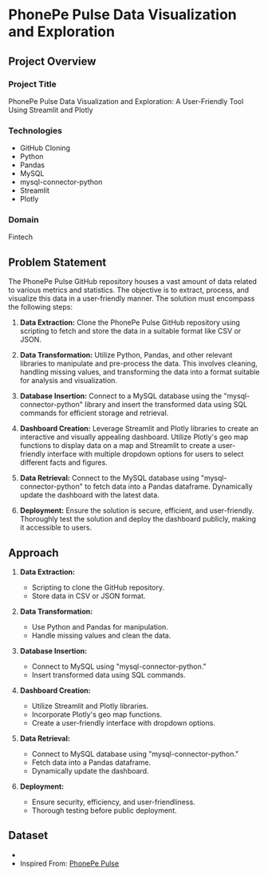 # PhonePe Pulse Data Visualization and Exploration

## Project Overview

### Project Title
PhonePe Pulse Data Visualization and Exploration: A User-Friendly Tool Using Streamlit and Plotly

### Technologies
- GitHub Cloning
- Python
- Pandas
- MySQL
- mysql-connector-python
- Streamlit
- Plotly

### Domain
Fintech

## Problem Statement

The PhonePe Pulse GitHub repository houses a vast amount of data related to various metrics and statistics. The objective is to extract, process, and visualize this data in a user-friendly manner. The solution must encompass the following steps:

1. **Data Extraction:** Clone the PhonePe Pulse GitHub repository using scripting to fetch and store the data in a suitable format like CSV or JSON.

2. **Data Transformation:** Utilize Python, Pandas, and other relevant libraries to manipulate and pre-process the data. This involves cleaning, handling missing values, and transforming the data into a format suitable for analysis and visualization.

3. **Database Insertion:** Connect to a MySQL database using the "mysql-connector-python" library and insert the transformed data using SQL commands for efficient storage and retrieval.

4. **Dashboard Creation:** Leverage Streamlit and Plotly libraries to create an interactive and visually appealing dashboard. Utilize Plotly's geo map functions to display data on a map and Streamlit to create a user-friendly interface with multiple dropdown options for users to select different facts and figures.

5. **Data Retrieval:** Connect to the MySQL database using "mysql-connector-python" to fetch data into a Pandas dataframe. Dynamically update the dashboard with the latest data.

6. **Deployment:** Ensure the solution is secure, efficient, and user-friendly. Thoroughly test the solution and deploy the dashboard publicly, making it accessible to users.

## Approach

1. **Data Extraction:**
   - Scripting to clone the GitHub repository.
   - Store data in CSV or JSON format.

2. **Data Transformation:**
   - Use Python and Pandas for manipulation.
   - Handle missing values and clean the data.

3. **Database Insertion:**
   - Connect to MySQL using "mysql-connector-python."
   - Insert transformed data using SQL commands.

4. **Dashboard Creation:**
   - Utilize Streamlit and Plotly libraries.
   - Incorporate Plotly's geo map functions.
   - Create a user-friendly interface with dropdown options.

5. **Data Retrieval:**
   - Connect to MySQL database using "mysql-connector-python."
   - Fetch data into a Pandas dataframe.
   - Dynamically update the dashboard.

6. **Deployment:**
   - Ensure security, efficiency, and user-friendliness.
   - Thorough testing before public deployment.

## Dataset
- [Data Link]:-https://api.github.com/repos/PhonePe/pulse
- Inspired From: [PhonePe Pulse](https://www.phonepe.com/pulse)

